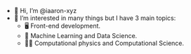 - 👋 Hi, I’m @iaaron-xyz
- 👀 I’m interested in many things but I have 3 main topics:
  - 🖥️ Front-end development.
  - 🤖 Machine Learning and Data Science.
  - 👨‍🔬 Computational physics and Computational Science.

<!---
iaaron-xyz/iaaron-xyz is a ✨ special ✨ repository because its `README.md` (this file) appears on your GitHub profile.
You can click the Preview link to take a look at your changes.
--->

